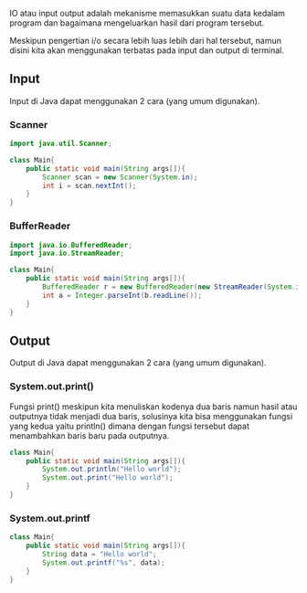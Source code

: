 IO atau input output adalah mekanisme memasukkan suatu data kedalam program dan
bagaimana mengeluarkan hasil dari program tersebut.

Meskipun pengertian i/o secara lebih luas lebih dari hal tersebut, namun disini
kita akan menggunakan terbatas pada input dan output di terminal.

## Input

Input di Java dapat menggunakan 2 cara (yang umum digunakan).

### Scanner

```java
import java.util.Scanner;

class Main{
    public static void main(String args[]){
        Scanner scan = new Scanner(System.in);
        int i = scan.nextInt();
    }
}
```

### BufferReader

```java
import java.io.BufferedReader;
import java.io.StreamReader;

class Main{
    public static void main(String args[]){
        BufferedReader r = new BufferedReader(new StreamReader(System.in));
        int a = Integer.parseInt(b.readLine());
    }
}
```

## Output

Output di Java dapat menggunakan 2 cara (yang umum digunakan).

### System.out.print()

Fungsi print() meskipun kita menuliskan kodenya dua baris namun hasil atau
outputnya tidak menjadi dua baris, solusinya kita bisa menggunakan fungsi yang
kedua yaitu println() dimana dengan fungsi tersebut dapat menambahkan baris baru
pada outputnya.

```java
class Main{
    public static void main(String args[]){
        System.out.println("Hello world");
        System.out.print("Hello world");
    }
}
```

### System.out.printf

```java
class Main{
    public static void main(String args[]){
        String data = "Hello world";
        System.out.printf("%s", data);
    }
}
```
